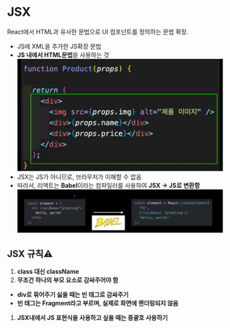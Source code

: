 # JSX
React에서 HTML과 유사한 문법으로 UI 컴포넌트를 정의하는 문법 확장.
- JS에 XML을 추가한 JS확장 문법
- **JS 내에서 HTML문법**을 사용하는 것
![alt text](imgg.png)
- JSX는 JS가 아니므로, 브라우저가 이해할 수 없음
- 따라서, 리액트는 **Babel**이라는 컴파일러를 사용하여 **JSX → JS로 변환함**
\
![alt png](img.png)

## JSX 규칙⚠️
1. **class 대신 className**
2. **무조건 하나의 부모 요소로 감싸주어야 함**
- **div로 묶어주기 싫을 때는 빈 태그로 감싸주기**
- **빈 태그는 Fragment라고 부르며, 실제로 화면에 랜더링되지 않음**
1. **JSX내에서 JS 표현식을 사용하고 싶을 때는 중괄호 사용하기**